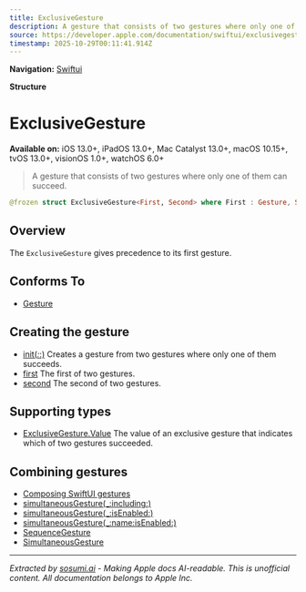 ```yaml
---
title: ExclusiveGesture
description: A gesture that consists of two gestures where only one of them can succeed.
source: https://developer.apple.com/documentation/swiftui/exclusivegesture
timestamp: 2025-10-29T00:11:41.914Z
---
```


**Navigation:** [Swiftui](/documentation/swiftui)

**Structure**

# ExclusiveGesture

**Available on:** iOS 13.0+, iPadOS 13.0+, Mac Catalyst 13.0+, macOS 10.15+, tvOS 13.0+, visionOS 1.0+, watchOS 6.0+

> A gesture that consists of two gestures where only one of them can succeed.

```swift
@frozen struct ExclusiveGesture<First, Second> where First : Gesture, Second : Gesture
```

## Overview

The `ExclusiveGesture` gives precedence to its first gesture.

## Conforms To

- [Gesture](/documentation/swiftui/gesture)

## Creating the gesture

- [init(_:_:)](/documentation/swiftui/exclusivegesture/init(_:_:)) Creates a gesture from two gestures where only one of them succeeds.
- [first](/documentation/swiftui/exclusivegesture/first) The first of two gestures.
- [second](/documentation/swiftui/exclusivegesture/second) The second of two gestures.

## Supporting types

- [ExclusiveGesture.Value](/documentation/swiftui/exclusivegesture/value) The value of an exclusive gesture that indicates which of two gestures succeeded.

## Combining gestures

- [Composing SwiftUI gestures](/documentation/swiftui/composing-swiftui-gestures)
- [simultaneousGesture(_:including:)](/documentation/swiftui/view/simultaneousgesture(_:including:))
- [simultaneousGesture(_:isEnabled:)](/documentation/swiftui/view/simultaneousgesture(_:isenabled:))
- [simultaneousGesture(_:name:isEnabled:)](/documentation/swiftui/view/simultaneousgesture(_:name:isenabled:))
- [SequenceGesture](/documentation/swiftui/sequencegesture)
- [SimultaneousGesture](/documentation/swiftui/simultaneousgesture)

---

*Extracted by [sosumi.ai](https://sosumi.ai) - Making Apple docs AI-readable.*
*This is unofficial content. All documentation belongs to Apple Inc.*

